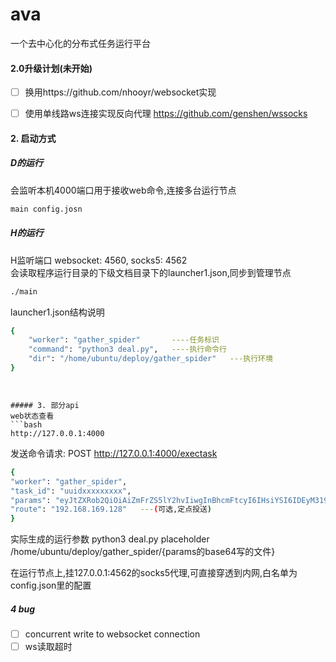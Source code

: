 # ava
一个去中心化的分布式任务运行平台
#### 2.0升级计划(未开始)
- [ ] 换用https://github.com/nhooyr/websocket实现
- [ ] 使用单线路ws连接实现反向代理 https://github.com/genshen/wssocks




#### 2. 启动方式
##### D的运行
会监听本机4000端口用于接收web命令,连接多台运行节点

```bash
main config.josn
```

##### H的运行

H监听端口 websocket: 4560, socks5: 4562  
会读取程序运行目录的下级文档目录下的launcher1.json,同步到管理节点
```bash
./main
```
launcher1.json结构说明
```bash
{
    "worker": "gather_spider"       ----任务标识 
    "command": "python3 deal.py",   ----执行命令行
    "dir": "/home/ubuntu/deploy/gather_spider"   ---执行环境
}
```

```


##### 3. 部分api
web状态查看
```bash
http://127.0.0.1:4000
```
发送命令请求: POST  http://127.0.0.1:4000/exectask
```bash
{
"worker": "gather_spider",
"task_id": "uuidxxxxxxxxx",
"params": "eyJtZXRob2QiOiAiZmFrZS5lY2hvIiwgInBhcmFtcyI6IHsiYSI6IDEyM319"
"route": "192.168.169.128"   ---(可选,定点投送)
}

```
实际生成的运行参数
python3 deal.py placeholder /home/ubuntu/deploy/gather_spider/{params的base64写的文件}


在运行节点上,挂127.0.0.1:4562的socks5代理,可直接穿透到内网,白名单为config.json里的配置




##### 4 bug
- [ ] concurrent write to websocket connection
- [ ] ws读取超时